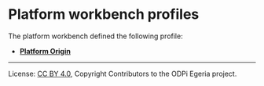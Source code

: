 <!-- SPDX-License-Identifier: CC-BY-4.0 -->
<!-- Copyright Contributors to the ODPi Egeria project. -->

# Platform workbench profiles

The platform workbench defined the following profile:

* **[Platform Origin](platform-origin)**




----
License: [CC BY 4.0](https://creativecommons.org/licenses/by/4.0/),
Copyright Contributors to the ODPi Egeria project.